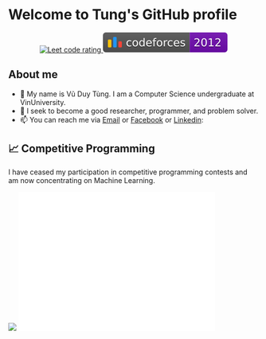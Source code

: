 # Welcome to Tung's GitHub profile

<p align="center">
  <a href="https://leetcode.com/Play_With_Mino/">
    <img src="https://cp-logo.vercel.app/leetcode/sudiptob2" alt="Leet code rating" />
  </a>
  <a href="https://codeforces.com/profile/Nisekoi">
    <img src="https://raw.githubusercontent.com/vu-duy-tung/mino-cf-stats/main/output/max_rating.svg" alt="Leet code rating" />
  </a>

</p>

## About me
- 👋 My name is Vũ Duy Tùng. I am a Computer Science undergraduate at VinUniversity.
- 👀 I seek to become a good researcher, programmer, and problem solver.
- 📫 You can reach me via [Email](mailto:21tung.vd@vinuni.edu.vn) or [Facebook](https://www.facebook.com/tung.vuduy.54/) or [Linkedin](https://www.linkedin.com/in/t%C3%B9ng-v%C5%A9-duy-208486203/):

<h2>&#128200; Competitive Programming</h2>
I have ceased my participation in competitive programming contests and am now concentrating on Machine Learning.
<p float="left">
<img height="273em" src="https://leetcard.jacoblin.cool/Play_With_Mino?theme=light&font=Karma&ext=activity" />
<img height="280em" src="https://raw.githubusercontent.com/vu-duy-tung/mino-cf-stats/main/output/light_card.svg" />
</p>


